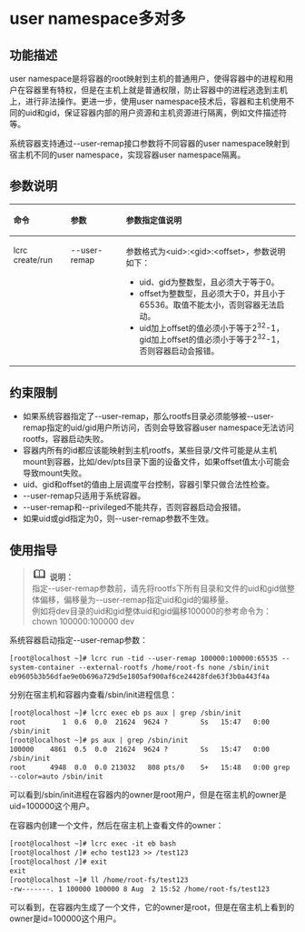 # user namespace多对多<a name="ZH-CN_TOPIC_0184808027"></a>

## 功能描述<a name="zh-cn_topic_0182200842_section1477505263912"></a>

user namespace是将容器的root映射到主机的普通用户，使得容器中的进程和用户在容器里有特权，但是在主机上就是普通权限，防止容器中的进程逃逸到主机上，进行非法操作。更进一步，使用user namespace技术后，容器和主机使用不同的uid和gid，保证容器内部的用户资源和主机资源进行隔离，例如文件描述符等。

系统容器支持通过--user-remap接口参数将不同容器的user namespace映射到宿主机不同的user namespace，实现容器user namespace隔离。

## 参数说明<a name="zh-cn_topic_0182200842_section84212067409"></a>

<a name="zh-cn_topic_0182200842_table1869210387418"></a>
<table><thead align="left"><tr id="zh-cn_topic_0182200842_row1569373816419"><th class="cellrowborder" valign="top" width="19.98%" id="mcps1.1.4.1.1"><p id="zh-cn_topic_0182200842_p106936387415"><a name="zh-cn_topic_0182200842_p106936387415"></a><a name="zh-cn_topic_0182200842_p106936387415"></a>命令</p>
</th>
<th class="cellrowborder" valign="top" width="19.36%" id="mcps1.1.4.1.2"><p id="zh-cn_topic_0182200842_p15693173814112"><a name="zh-cn_topic_0182200842_p15693173814112"></a><a name="zh-cn_topic_0182200842_p15693173814112"></a>参数</p>
</th>
<th class="cellrowborder" valign="top" width="60.660000000000004%" id="mcps1.1.4.1.3"><p id="zh-cn_topic_0182200842_p18217181119202"><a name="zh-cn_topic_0182200842_p18217181119202"></a><a name="zh-cn_topic_0182200842_p18217181119202"></a>参数指定值说明</p>
</th>
</tr>
</thead>
<tbody><tr id="zh-cn_topic_0182200842_row12693163810415"><td class="cellrowborder" valign="top" width="19.98%" headers="mcps1.1.4.1.1 "><p id="zh-cn_topic_0182200842_p66931838134110"><a name="zh-cn_topic_0182200842_p66931838134110"></a><a name="zh-cn_topic_0182200842_p66931838134110"></a>lcrc create/run</p>
</td>
<td class="cellrowborder" valign="top" width="19.36%" headers="mcps1.1.4.1.2 "><p id="zh-cn_topic_0182200842_p08101647154218"><a name="zh-cn_topic_0182200842_p08101647154218"></a><a name="zh-cn_topic_0182200842_p08101647154218"></a>--user-remap</p>
</td>
<td class="cellrowborder" valign="top" width="60.660000000000004%" headers="mcps1.1.4.1.3 "><p id="zh-cn_topic_0182200842_p5810124718426"><a name="zh-cn_topic_0182200842_p5810124718426"></a><a name="zh-cn_topic_0182200842_p5810124718426"></a>参数格式为&lt;uid&gt;:&lt;gid&gt;:&lt;offset&gt;，参数说明如下：</p>
<a name="zh-cn_topic_0182200842_ul13732312203"></a><a name="zh-cn_topic_0182200842_ul13732312203"></a><ul id="zh-cn_topic_0182200842_ul13732312203"><li>uid、gid为整数型，且必须大于等于0。</li><li>offset为整数型，且必须大于0，并且小于65536。取值不能太小，否则容器无法启动。</li><li>uid加上offset的值必须小于等于2<sup id="zh-cn_topic_0182200842_sup1238617401203"><a name="zh-cn_topic_0182200842_sup1238617401203"></a><a name="zh-cn_topic_0182200842_sup1238617401203"></a>32</sup>-1，gid加上offset的值必须小于等于2<sup id="zh-cn_topic_0182200842_sup1952419166211"><a name="zh-cn_topic_0182200842_sup1952419166211"></a><a name="zh-cn_topic_0182200842_sup1952419166211"></a>32</sup>-1，否则容器启动会报错。</li></ul>
</td>
</tr>
</tbody>
</table>

## 约束限制<a name="zh-cn_topic_0182200842_section173481025112313"></a>

-   如果系统容器指定了--user-remap，那么rootfs目录必须能够被--user-remap指定的uid/gid用户所访问，否则会导致容器user  namespace无法访问rootfs，容器启动失败。
-   容器内所有的id都应该能映射到主机rootfs，某些目录/文件可能是从主机mount到容器，比如/dev/pts目录下面的设备文件，如果offset值太小可能会导致mount失败。
-   uid、gid和offset的值由上层调度平台控制，容器引擎只做合法性检查。
-   --user-remap只适用于系统容器。
-   --user-remap和--privileged不能共存，否则容器启动会报错。
-   如果uid或gid指定为0，则--user-remap参数不生效。

## 使用指导<a name="zh-cn_topic_0182200842_section738582164018"></a>

>![](public_sys-resources/icon-note.gif) **说明：**   
>指定--user-remap参数前，请先将rootfs下所有目录和文件的uid和gid做整体偏移，偏移量为--user-remap指定uid和gid的偏移量。  
>例如将dev目录的uid和gid整体uid和gid偏移100000的参考命令为：  
>chown 100000:100000 dev  

系统容器启动指定--user-remap参数：

```
[root@localhost ~]# lcrc run -tid --user-remap 100000:100000:65535 --system-container --external-rootfs /home/root-fs none /sbin/init
eb9605b3b56dfae9e0b696a729d5e1805af900af6ce24428fde63f3b0a443f4a
```

分别在宿主机和容器内查看/sbin/init进程信息：

```
[root@localhost ~]# lcrc exec eb ps aux | grep /sbin/init
root         1  0.6  0.0  21624  9624 ?        Ss   15:47   0:00 /sbin/init
[root@localhost ~]# ps aux | grep /sbin/init
100000    4861  0.5  0.0  21624  9624 ?        Ss   15:47   0:00 /sbin/init
root      4948  0.0  0.0 213032   808 pts/0    S+   15:48   0:00 grep --color=auto /sbin/init
```

可以看到/sbin/init进程在容器内的owner是root用户，但是在宿主机的owner是uid=100000这个用户。

在容器内创建一个文件，然后在宿主机上查看文件的owner：

```
[root@localhost ~]# lcrc exec -it eb bash
[root@localhost /]# echo test123 >> /test123
[root@localhost /]# exit
exit
[root@localhost ~]# ll /home/root-fs/test123
-rw-------. 1 100000 100000 8 Aug  2 15:52 /home/root-fs/test123
```

可以看到，在容器内生成了一个文件，它的owner是root，但是在宿主机上看到的owner是id=100000这个用户。

